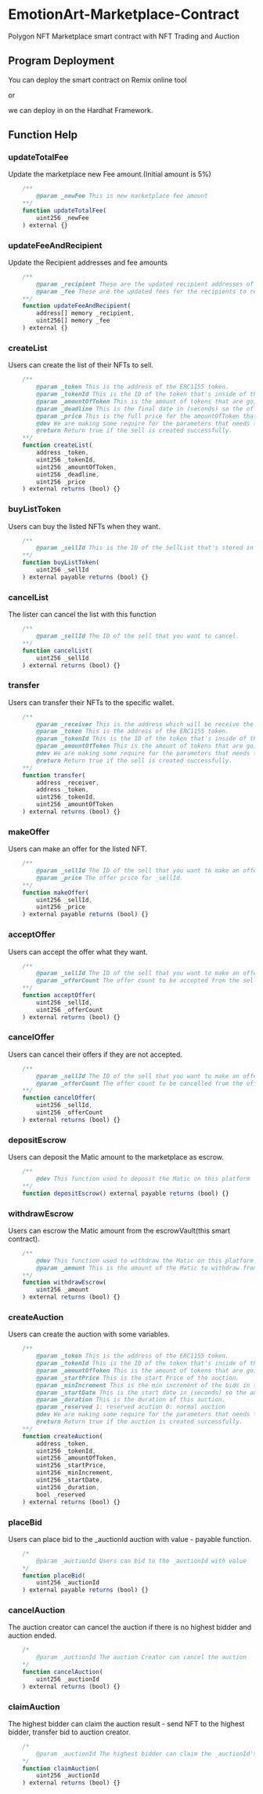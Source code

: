 # EmotionArt-Marketplace-Contract
Polygon NFT Marketplace smart contract with NFT Trading and Auction

## Program Deployment
You can deploy the smart contract on Remix online tool 

or 

we can deploy in on the Hardhat Framework.

## Function Help

### updateTotalFee
Update the marketplace new Fee amount.(Initial amount is 5%)
```js
    /**
        @param _newFee This is new marketplace fee amount
    **/
    function updateTotalFee(
        uint256 _newFee
    ) external {}
```

### updateFeeAndRecipient
Update the Recipient addresses and fee amounts
```js
    /** 
        @param _recipient These are the updated recipient addresses of the fees.
        @param _fee These are the updated fees for the recipients to receive.
    **/
    function updateFeeAndRecipient(
        address[] memory _recipient, 
        uint256[] memory _fee
    ) external {}
```

### createList
Users can create the list of their NFTs to sell.
```js
    /** 
        @param _token This is the address of the ERC1155 token.
        @param _tokenId This is the ID of the token that's inside of the ERC1155 token.
        @param _amountOfToken This is the amount of tokens that are going to be sold in the offer.
        @param _deadline This is the final date in (seconds) so the offer ends.
        @param _price This is the full price for the amountOfToken that user passed as the param.
        @dev We are making some require for the parameters that needs to be required.
        @return Return true if the sell is created successfully.
    **/
    function createList(
        address _token,
        uint256 _tokenId,
        uint256 _amountOfToken,
        uint256 _deadline,
        uint256 _price
    ) external returns (bool) {}
```

### buyListToken
Users can buy the listed NFTs when they want.
```js
    /**
        @param _sellId This is the ID of the SellList that's stored in mapping function.
    **/
    function buyListToken(
        uint256 _sellId
    ) external payable returns (bool) {}
```

### cancelList
The lister can cancel the list with this function
```js
    /** 
        @param _sellId The ID of the sell that you want to cancel.
    **/
    function cancelList(
        uint256 _sellId
    ) external returns (bool) {}
```

### transfer
Users can transfer their NFTs to the specific wallet.
```js
    /**
        @param _receiver This is the address which will be receive the token.
        @param _token This is the address of the ERC1155 token.
        @param _tokenId This is the ID of the token that's inside of the ERC1155 token.
        @param _amountOfToken This is the amount of tokens that are going to be transferred.
        @dev We are making some require for the parameters that needs to be required.
        @return Return true if the sell is created successfully.
    **/
    function transfer(
        address _receiver,
        address _token,
        uint256 _tokenId,
        uint256 _amountOfToken
    ) external returns (bool) {}
```

### makeOffer
Users can make an offer for the listed NFT.
```js
    /**
        @param _sellId The ID of the sell that you want to make an offer.
        @param _price The offer price for _sellId.
    **/
    function makeOffer(
        uint256 _sellId,
        uint256 _price
    ) external payable returns (bool) {}
```

### acceptOffer
Users can accept the offer what they want.
```js
    /**
        @param _sellId The ID of the sell that you want to make an offer.
        @param _offerCount The offer count to be accepted from the seller.
    **/
    function acceptOffer(
        uint256 _sellId,
        uint256 _offerCount
    ) external returns (bool) {}
```

### cancelOffer
Users can cancel their offers if they are not accepted.
```js
    /**
        @param _sellId The ID of the sell that you want to make an offer.
        @param _offerCount The offer count to be cancelled from the offerAddress.
    **/
    function cancelOffer(
        uint256 _sellId,
        uint256 _offerCount
    ) external returns (bool) {}
```

### depositEscrow
Users can deposit the Matic amount to the marketplace as escrow.
```js
    /**
        @dev This function used to deposit the Matic on this platform 
    **/
    function depositEscrow() external payable returns (bool) {}
```

### withdrawEscrow
Users can escrow the Matic amount from the escrowVault(this smart contract).
```js
    /**
        @dev This function used to withdraw the Matic on this platform 
        @param _amount This is the amount of the Matic to withdraw from the marketplace
    **/
    function withdrawEscrow(
        uint256 _amount
    ) external returns (bool) {}
```

### createAuction
Users can create the auction with some variables.
```js
    /** 
        @param _token This is the address of the ERC1155 token.
        @param _tokenId This is the ID of the token that's inside of the ERC1155 token.
        @param _amountOfToken This is the amount of tokens that are going to be created in auction.
        @param _startPrice This is the start Price of the auction.
        @param _minIncrement This is the min increment of the bids in this auction.
        @param _startDate This is the start date in (seconds) so the auction starts.
        @param _duration This is the duration of this auction.
        @param _reserved 1: reserved acution 0: normal auction
        @dev We are making some require for the parameters that needs to be required.
        @return Return true if the auction is created successfully.
    **/
    function createAuction(
        address _token,
        uint256 _tokenId,
        uint256 _amountOfToken,
        uint256 _startPrice,
        uint256 _minIncrement,
        uint256 _startDate,
        uint256 _duration,
        bool _reserved
    ) external returns (bool) {}
```

### placeBid
Users can place bid to the _auctionId auction with value - payable function.
```js
    /*
        @param _auctionId Users can bid to the _auctionId with value
    */
    function placeBid(
        uint256 _auctionId
    ) external payable returns (bool) {}
```

### cancelAuction
The auction creator can cancel the auction if there is no highest bidder and auction ended.
```js
    /*
        @param _auctionId The auction Creator can cancel the auction
    */
    function cancelAuction(
        uint256 _auctionId
    ) external returns (bool) {}
```

### claimAuction
The highest bidder can claim the auction result - send NFT to the highest bidder, transfer bid to auction creator.
```js
    /*
        @param _auctionId The highest bidder can claim the _auctionId's result
    */
    function claimAuction(
        uint256 _auctionId
    ) external returns (bool) {}
```
